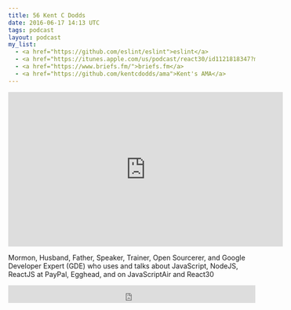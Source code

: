 ```yaml
---
title: 56 Kent C Dodds
date: 2016-06-17 14:13 UTC
tags: podcast
layout: podcast
my_list:
  - <a href="https://github.com/eslint/eslint">eslint</a>
  - <a href="https://itunes.apple.com/us/podcast/react30/id1121818347?mt=2">React30</a>
  - <a href="https://www.briefs.fm/">briefs.fm</a>
  - <a href="https://github.com/kentcdodds/ama">Kent's AMA</a>
---
```

<iframe width="560" height="315" src="https://www.youtube.com/embed/-qPh6I2hfjw" frameborder="0" allowfullscreen></iframe>

Mormon, Husband, Father, Speaker, Trainer, Open Sourcerer, and Google Developer Expert (GDE) who uses and talks about JavaScript, NodeJS, ReactJS at PayPal, Egghead, and on JavaScriptAir and React30

<iframe frameborder='0' height='36px' scrolling='no' seamless src='https://simplecast.com/e/40270?style=light' width='100%'></iframe>

